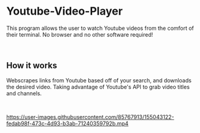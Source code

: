 # Youtube-Video-Player
This program allows the user to watch Youtube videos from the comfort of their terminal. No browser and no other software required!

<br>

## How it works

Webscrapes links from Youtube based off of your search, and downloads the desired video. Taking advantage of Youtube's API to grab video titles and channels.

<br>

https://user-images.githubusercontent.com/85767913/155043122-fedab98f-473c-4d93-b3ab-71240359792b.mp4

